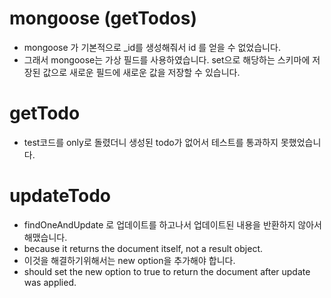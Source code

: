 <!-- # Sequelize

- brew install mysql
- mysql.server start
- mysql.server stop

- operatorsAliases : operatorsAliases는 보안에 취약한 연산자를 사용할지 여부를 설정하는 옵션이다.
- Sequelize는 기본적으로 Promise 기반이기 때문에, 모든 CRUD 작업이 Promise의 형태로 시작하고 끝난다는 점을 감안, 위의 코드의 sync()가 실행되면 index.js 내에서 작성된 Sequelize 작업이 실제 DB와 동기화되면서 실행됩니다. 따라서 테이블 정의, 연결 관계 정의 등과 같은 작업은 sync() 이전에 완료해야 합니다. sync()의 결과는 Promise로, 동기화가 완료된 뒤 .then()을 통하여 원하는 CRUD 작업을 수행할 수 있게 됩니다.
- index.js의 config 객체에 적은 database의 이름에 맞춰서 실제 DB에 동일한 이름의 데이터베이스를 생성해줘야 합니다. 그렇지 않으면 Sequelize가 동기화를 하지 못합니다. -->

# mongoose (getTodos)

- mongoose 가 기본적으로 \_id를 생성해줘서 id 를 얻을 수 없었습니다.
- 그래서 mongoose는 가상 필드를 사용하였습니다. set으로 해당하는 스키마에 저장된 값으로 새로운 필드에 새로운 값을 저장할 수 있습니다.

# getTodo

- test코드를 only로 돌렸더니 생성된 todo가 없어서 테스트를 통과하지 못했었습니다.

# updateTodo

- findOneAndUpdate 로 업데이트를 하고나서 업데이트된 내용을 반환하지 않아서 해맸습니다.
- because it returns the document itself, not a result object.
- 이것을 해결하기위해서는 new option을 추가해야 합니다.
- should set the new option to true to return the document after update was applied.
